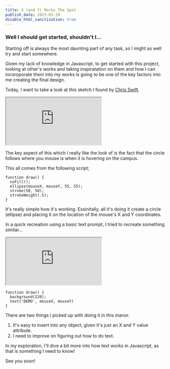 ```yaml
---
title: X (and Y) Marks The Spot
publish_date: 2023-03-29
disable_html_sanitization: true
---
```


### Well I should get started, shouldn't I...

Starting off is always the most daunting part of any task, so I might as well try and start somewhere.

Given my lack of knowledge in Javascript, to get started with this project, looking at other's works and taking inspiratation on them and how I can incoroporate them into my works is going to be one of the key factors into me creating the final design.

Today, I want to take a look at this sketch I found by [Chris Swift](https://editor.p5js.org/thisischrisswift/sketches).

<iframe src="https://editor.p5js.org/thisischrisswift/full/TCRHZfMF3"></iframe>

The key aspect of this which I really like the look of is the fact that the circle follows where you mouse is when it is hovering on the campus.

This all comes from the following script;

```
function draw() {
  noFill();
  ellipse(mouseX, mouseY, 55, 55);
  stroke(50, 50);
  strokeWeight(.5);
}
```

It's really simple how it's working. Essinitally, all it's doing it create a circle (ellipse) and placing it on the location of the mouse's X and Y coordinates.

In a quick recreation using a basic text prompt, I tried to recreate something similar...

<iframe src="https://editor.p5js.org/DJam98/full/3i9dXe54U"></iframe>

```
function draw() {
  background(220);
  text('DEMO', mouseX, mouseY)
}
```

There are two things I picked up with doing it in this manor.

1. It's easy to insert into any object, given it's just an X and Y value attribute.
2. I need to improve on figuring out how to do text.

In my exploration, I'll dive a bit more into how text works in Javascript, as that is something I need to know!

See you soon!